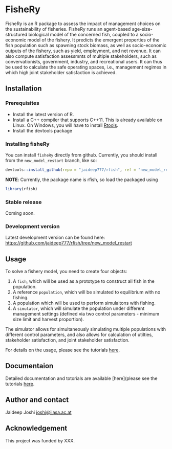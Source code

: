 # FisheRy

FisheRy is an R package to assess the impact of management choices on the sustainability of fisheries. FisheRy runs an agent-based age-size-structured biological model of the concerned fish, coupled to a  socio-economic model of the fishery. It predicts the emergent properties of the fish population such as spawning stock biomass, as well as socio-economic outputs of the fishery, such as yield, employment, and net revenue. It can also compute satisfaction assessmnts of multiple stakeholders, such as convervationists, government, industry, and recreational users. It can thus be used to calculate the safe operating spaces, i.e., management regimes in which high joint stakeholder satisfaction is achieved.  

## Installation

### Prerequisites

- Install the latest version of R.
- Install a C++ compiler that supports C++11. This is already available on Linux. On Windows, you will have to install [Rtools](http://cran.r-project.org/bin/windows/Rtools/). 
- Install the devtools package 

### Installing fisheRy

You can install `fisheRy` directly from github. Currently, you should install from the `new_model_restart` branch, like so: 

```r  
devtools::install_github(repo = "jaideep777/rfish", ref = "new_model_restart")
```

**NOTE**: Currently, the package name is rfish, so load the packaged using 
```r
library(rfish)
```

### Stable release

Coming soon.

### Development version

Latest development version can be found here: https://github.com/jaideep777/rfish/tree/new_model_restart 

## Usage

To solve a fishery model, you need to create four objects:

1. A `fish`, which will be used as a prototype to construct all fish in the population. 
2. A reference `population`, which will be simulated to equilibrium with no fishing.
3. A population which will be used to perform simulaitons with fishing.
4. A `simulator`, which will simulate the population under different management settings (defined via two control parameters - minimum size limit and harvest proportion). 

The simulator allows for simultaneously simulating multiple populations with different control parameters, and also allows for calculation of utilties, stakeholder satisfaction, and joint stakeholder satisfaction. 

For details on the usage, please see the tutorials [here](https://jaideep777.github.io/rfish/index.html).

## Documentaion 

Detailed documentation and totorials are available [here](please see the tutorials [here](https://jaideep777.github.io/rfish/index.html).

## Author and contact

Jaideep Joshi
joshi@iiasa.ac.at


## Acknowledgement

This project was funded by XXX.



